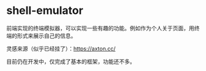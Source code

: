 # shell-emulator

前端实现的终端模拟器，可以实现一些有趣的功能。例如作为个人关于页面，用终端的形式来展示自己的信息。

灵感来源（似乎已经挂了）：https://axton.cc/

目前仍在开发中，仅完成了基本的框架，功能还不多。
